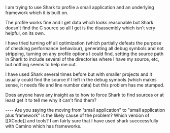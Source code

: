 I am trying to use Shark to profile a small application and an underlying framework which it is built on.

The profile works fine and I get data which looks reasonable but Shark doesn't find the C source so all I get is the disassembly which isn't very helpful, on its own.

I have tried turning off all optimization (which partially defeats the purpose of checking performance behaviour), generating all debug symbols and not stripping, turning on any profile options I could find, setting the source path in Shark to include several of the directories where I have my source, etc, but nothing seems to help me out.

I have used Shark several times before but with smaller projects and it usually could find the source if I left in the debug symbols (which makes sense, it needs file and line number data) but this problem has me stumped.

Does anyone have any insight as to how to force Shark to find sources or at least get it to tell me why it can't find them?

---- Are you saying the moving from 'small application" to "small application plus framework" is the likely cause of the problem? Which version of [[XCode]] and tools? I am fairly sure that I have used shark succcessfully with Camino which has frameworks.